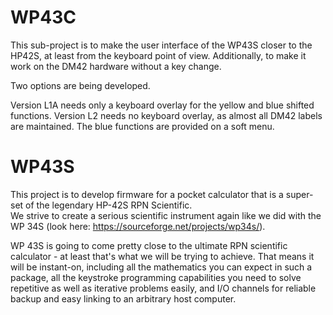 # WP43C

This sub-project is to make the user interface of the WP43S closer to the HP42S, at least from the keyboard point of view. Additionally, to make it work on the DM42 hardware without a key change.

Two options are being developed. 

   Version L1A needs only a keyboard overlay for the yellow and blue shifted functions.
   Version L2 needs no keyboard overlay, as almost all DM42 labels are maintained. The blue functions are provided on a soft menu.


# WP43S

This project is to develop firmware for a pocket calculator that is a super-set of the legendary HP-42S RPN Scientific.  
We strive to create a serious scientific instrument again like we did with the WP 34S (look here: https://sourceforge.net/projects/wp34s/).

WP 43S is going to come pretty close to the ultimate RPN scientific calculator - at least that's what we will be trying to achieve. That means it will be instant-on, including all the mathematics you can expect in such a package, all the keystroke programming capabilities you need to solve repetitive as well as iterative problems easily, and I/O channels for reliable backup and easy linking to an arbitrary host computer.

